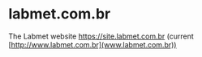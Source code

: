 # labmet.com.br
The Labmet website https://site.labmet.com.br (current [http://www.labmet.com.br](www.labmet.com.br))
